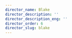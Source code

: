 ```yaml
---
director_name: Blake
director_description: ''
director_description_eng: ''
director_order: 6
director_slug: blake
---
```


